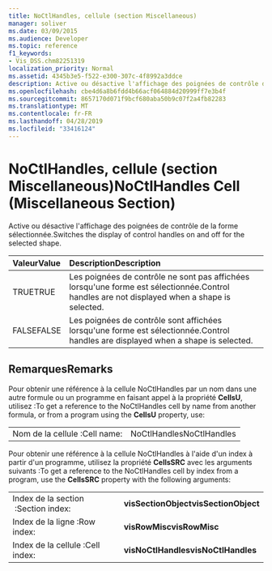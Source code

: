 ```yaml
---
title: NoCtlHandles, cellule (section Miscellaneous)
manager: soliver
ms.date: 03/09/2015
ms.audience: Developer
ms.topic: reference
f1_keywords:
- Vis_DSS.chm82251319
localization_priority: Normal
ms.assetid: 4345b3e5-f522-e300-307c-4f8992a3ddce
description: Active ou désactive l'affichage des poignées de contrôle de la forme sélectionnée.
ms.openlocfilehash: cbe4d6a8b6fdd4b66acf064884d20999ff7e3b4f
ms.sourcegitcommit: 8657170d071f9bcf680aba50b9c07f2a4fb82283
ms.translationtype: MT
ms.contentlocale: fr-FR
ms.lasthandoff: 04/28/2019
ms.locfileid: "33416124"
---
```

# <a name="noctlhandles-cell-miscellaneous-section"></a><span data-ttu-id="3fde9-103">NoCtlHandles, cellule (section Miscellaneous)</span><span class="sxs-lookup"><span data-stu-id="3fde9-103">NoCtlHandles Cell (Miscellaneous Section)</span></span>

<span data-ttu-id="3fde9-104">Active ou désactive l'affichage des poignées de contrôle de la forme sélectionnée.</span><span class="sxs-lookup"><span data-stu-id="3fde9-104">Switches the display of control handles on and off for the selected shape.</span></span>
  
|<span data-ttu-id="3fde9-105">**Valeur**</span><span class="sxs-lookup"><span data-stu-id="3fde9-105">**Value**</span></span>|<span data-ttu-id="3fde9-106">**Description**</span><span class="sxs-lookup"><span data-stu-id="3fde9-106">**Description**</span></span>|
|:-----|:-----|
| <span data-ttu-id="3fde9-107">TRUE</span><span class="sxs-lookup"><span data-stu-id="3fde9-107">TRUE</span></span>  <br/> | <span data-ttu-id="3fde9-108">Les poignées de contrôle ne sont pas affichées lorsqu'une forme est sélectionnée.</span><span class="sxs-lookup"><span data-stu-id="3fde9-108">Control handles are not displayed when a shape is selected.</span></span>  <br/> |
| <span data-ttu-id="3fde9-109">FALSE</span><span class="sxs-lookup"><span data-stu-id="3fde9-109">FALSE</span></span>  <br/> | <span data-ttu-id="3fde9-110">Les poignées de contrôle sont affichées lorsqu'une forme est sélectionnée.</span><span class="sxs-lookup"><span data-stu-id="3fde9-110">Control handles are displayed when a shape is selected.</span></span>  <br/> |
   
## <a name="remarks"></a><span data-ttu-id="3fde9-111">Remarques</span><span class="sxs-lookup"><span data-stu-id="3fde9-111">Remarks</span></span>

<span data-ttu-id="3fde9-112">Pour obtenir une référence à la cellule NoCtlHandles par un nom dans une autre formule ou un programme en faisant appel à la propriété **CellsU**, utilisez :</span><span class="sxs-lookup"><span data-stu-id="3fde9-112">To get a reference to the NoCtlHandles cell by name from another formula, or from a program using the **CellsU** property, use:</span></span> 
  
|||
|:-----|:-----|
| <span data-ttu-id="3fde9-113">Nom de la cellule :</span><span class="sxs-lookup"><span data-stu-id="3fde9-113">Cell name:</span></span>  <br/> | <span data-ttu-id="3fde9-114">NoCtlHandles</span><span class="sxs-lookup"><span data-stu-id="3fde9-114">NoCtlHandles</span></span>  <br/> |
   
<span data-ttu-id="3fde9-115">Pour obtenir une référence à la cellule NoCtlHandles à l'aide d'un index à partir d'un programme, utilisez la propriété **CellsSRC** avec les arguments suivants :</span><span class="sxs-lookup"><span data-stu-id="3fde9-115">To get a reference to the NoCtlHandles cell by index from a program, use the **CellsSRC** property with the following arguments:</span></span> 
  
|||
|:-----|:-----|
| <span data-ttu-id="3fde9-116">Index de la section  :</span><span class="sxs-lookup"><span data-stu-id="3fde9-116">Section index:</span></span>  <br/> |<span data-ttu-id="3fde9-117">**visSectionObject**</span><span class="sxs-lookup"><span data-stu-id="3fde9-117">**visSectionObject**</span></span> <br/> |
| <span data-ttu-id="3fde9-118">Index de la ligne :</span><span class="sxs-lookup"><span data-stu-id="3fde9-118">Row index:</span></span>  <br/> |<span data-ttu-id="3fde9-119">**visRowMisc**</span><span class="sxs-lookup"><span data-stu-id="3fde9-119">**visRowMisc**</span></span> <br/> |
| <span data-ttu-id="3fde9-120">Index de la cellule :</span><span class="sxs-lookup"><span data-stu-id="3fde9-120">Cell index:</span></span>  <br/> |<span data-ttu-id="3fde9-121">**visNoCtlHandles**</span><span class="sxs-lookup"><span data-stu-id="3fde9-121">**visNoCtlHandles**</span></span> <br/> |
   

